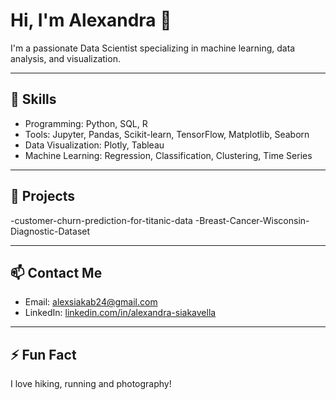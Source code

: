 

# Hi, I'm Alexandra 👋

I'm a passionate Data Scientist specializing in machine learning, data analysis, and visualization.

---

## 🚀 Skills
- Programming: Python, SQL, R
- Tools: Jupyter, Pandas, Scikit-learn, TensorFlow, Matplotlib, Seaborn
- Data Visualization: Plotly, Tableau
- Machine Learning: Regression, Classification, Clustering, Time Series

---

## 📂 Projects
-customer-churn-prediction-for-titanic-data
-Breast-Cancer-Wisconsin-Diagnostic-Dataset


---

## 📫 Contact Me
- Email: alexsiakab24@gmail.com
- LinkedIn: [linkedin.com/in/alexandra-siakavella](https://linkedin.com/in/alexandra-siakavella)

---

## ⚡ Fun Fact
I love hiking, running and photography!
